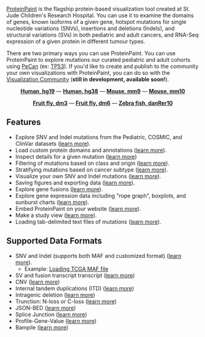 [ProteinPaint][viz-community-proteinpaint] is the flagship protein-based visualization tool created at St. Jude Children's Research Hospital. You can use it to examine the domains of genes, known isoforms of a given gene, hotspot mutations for single nucleotide variations (SNVs), insertions and deletions (Indels), and structural variations (SVs) in both pediatric and adult cancers, and RNA-Seq expression of a given protein in different tumour types. 

There are two primary ways you can use ProteinPaint. You can use ProteinPaint to explore mutations our curated pediatric and adult cohorts using [PeCan][pecan] (ex: [TP53][pecan-tp53]). If you'd like to create and publish to the community your own visualizations with ProteinPaint, you can do so with the [Visualization Community][viz-community] (**still in development, available soon!**).

<p align="center">
    <a style="font-weight: bold" href="https://proteinpaint.stjude.org/?block=1&genome=hg19">Human, hg19</a> — 
    <a style="font-weight: bold" href="https://proteinpaint.stjude.org/?block=1&genome=hg38">Human, hg38</a> — 
    <a style="font-weight: bold" href="https://proteinpaint.stjude.org/?block=1&genome=mm9">Mouse, mm9</a> — 
    <a style="font-weight: bold" href="https://proteinpaint.stjude.org/?block=1&genome=mm10">Mouse, mm10</a> 
</p>
<p align="center">
    <a style="font-weight: bold" href="https://proteinpaint.stjude.org/?block=1&genome=dm3">Fruit fly, dm3</a> — 
    <a style="font-weight: bold" href="https://proteinpaint.stjude.org/?block=1&genome=dm6">Fruit fly, dm6</a> —
    <a style="font-weight: bold" href="https://proteinpaint.stjude.org/?block=1&genome=danRer10">Zebra fish, danRer10</a>
</p>

## Features

* Explore SNV and Indel mutations from the Pediatric, COSMIC, and ClinVar datasets ([learn more][loading-datasets]).
* Load custom protein domains and annotations ([learn more][custom-protein-domains]).
* Inspect details for a given mutation ([learn more][inspect-mutation])
* Filtering of mutations based on class and origin ([learn more][filtering-mutations]).
* Stratifying mutations based on cancer subtype ([learn more][stratify-mutation-by-cancer-subtype]).
* Visualize your own SNV and Indel mutations ([learn more][visualize-custom-mutations]).
* Saving figures and exporting data ([learn more][export-figures-and-data]).
* Explore gene fusions ([learn more][explore-gene-fusions]).
* Explore gene expression data including "rope graph", boxplots, and sunburst charts ([learn more][explore-gene-expression]).
* Embed ProteinPaint on your website ([learn more][embed-proteinpaint]).
* Make a study view ([learn more][organizing-data-into-a-study-view]).
* Loading tab-delimited text files of mutations ([learn more][loading-snv-indel-mutations-from-a-file]).

## Supported Data Formats

- SNV and Indel (supports both MAF and customized format) ([learn more](./file-formats/snv-and-indel.md)).
  - Example: [Loading TCGA MAF file](./advanced-guides/loading-tcga-maf-file.md)
- SV and fusion transcript transcript ([learn more](./file-formats/sv-and-fusion.md))
- CNV ([learn more](./file-formats/cnv.md))
- Internal tandem duplications (ITD) ([learn more](./file-formats/itd.md))
- Intragenic deletion ([learn more](./file-formats/intragenic-deletion.md))
- Trunction: N-loss or C-loss ([learn more](./file-formats/truncation.md))
- JSON-BED ([learn more](./file-formats/json-bed.md))
- Splice Junction ([learn more](./file-formats/splice-junction.md))
- Profile-Gene-Value ([learn more](./file-formats/pgv.md))
- Bampile ([learn more](./file-formats/bampile.md))


[pecan]: https://pecan.stjude.cloud
[viz-community]: https://viz.stjude.cloud
[pecan-tp53]: https://pecan.stjude.org/proteinpaint/TP53
[viz-community-proteinpaint]: https://viz.stjude.cloud/tools/proteinpaint

[custom-protein-domains]: ./custom-protein-domains.md
[loading-datasets]: ./loading-datasets.md
[inspect-mutation]: ./view-mutation-details.md
[filtering-mutations]: ./filtering-mutations.md
[stratify-mutation-by-cancer-subtype]: ./stratify-mutation-by-cancer-subtype.md
[visualize-custom-mutations]: ./visualize-custom-mutations.md
[export-figures-and-data]: ./exporting-figures-and-data.md
[explore-gene-fusions]: ./exploring-gene-fusions.md
[explore-gene-expression]: ./exploring-gene-expression.md
[embed-proteinpaint]: ./developers-guide/embedding-proteinpaint.md
[organizing-data-into-a-study-view]: ./developers-guide/organizing-data-into-a-study-view.md
[loading-snv-indel-mutations-from-a-file]: ./advanced-guides/loading-snv-indel-data-from-a-file.md